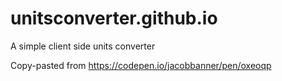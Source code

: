 # unitsconverter.github.io

A simple client side units converter

Copy-pasted from https://codepen.io/jacobbanner/pen/oxeoqp